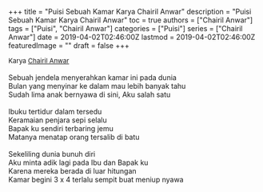 +++
title = "Puisi Sebuah Kamar Karya Chairil Anwar"
description = "Puisi Sebuah Kamar Karya Chairil Anwar"
toc = true
authors = ["Chairil Anwar"]
tags = ["Puisi", "Chairil Anwar"]
categories = ["Puisi"]
series = ["Chairil Anwar"]
date = 2019-04-02T02:46:00Z
lastmod = 2019-04-02T02:46:00Z
featuredImage = ""
draft = false
+++

<div style="text-align: justify;">
<div style="font-size: small;">Karya <a href="/authors/chairil-anwar/" target="_blank">Chairil Anwar</a></div><br />
Sebuah jendela menyerahkan kamar ini pada dunia<br />Bulan yang menyinar ke dalam mau lebih banyak tahu<br />Sudah lima anak bernyawa di sini, Aku salah satu<br /><br />Ibuku tertidur dalam tersedu<br />Keramaian penjara sepi selalu<br />Bapak ku sendiri terbaring jemu<br />Matanya menatap orang tersalib di batu<br /><br />Sekeliling dunia bunuh diri<br />Aku minta adik lagi pada Ibu dan Bapak ku<br />Karena mereka berada di luar hitungan<br />Kamar begini 3 x 4 terlalu sempit buat meniup nyawa</div>
